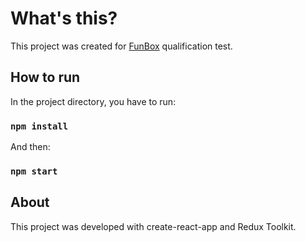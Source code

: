 # What's this?

This project was created for [FunBox](https://funbox.ru/) qualification test.

## How to run

In the project directory, you have to run:

### `npm install`

And then:

### `npm start`

## About

This project was developed with create-react-app and Redux Toolkit.
